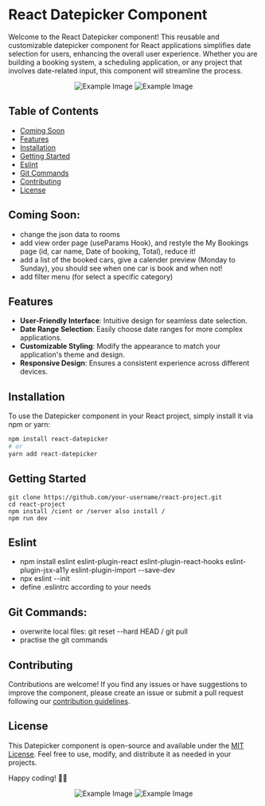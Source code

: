 # React Datepicker Component

Welcome to the React Datepicker component! This reusable and customizable datepicker component for React applications simplifies date selection for users, enhancing the overall user experience. Whether you are building a booking system, a scheduling application, or any project that involves date-related input, this component will streamline the process.

<div align="center">
<img src="images/datepicker-1.png" alt="Example Image">
<img src="images/datepicker-2.png" alt="Example Image">
</div>

## Table of Contents
- [Coming Soon](#coming-soon)
- [Features](#features)
- [Installation](#installation)
- [Getting Started](#getting-started)
- [Eslint](#eslint)
- [Git Commands](#git-commands)
- [Contributing](#contributing)
- [License](#license)

## Coming Soon:
- change the json data to rooms
- add view order page (useParams Hook), and restyle the My Bookings page (id, car name, Date of booking, Total), reduce it!
- add a list of the booked cars, give a calender preview (Monday to Sunday), you should see when one car is book and when not!
- add filter menu (for select a specific category)


## Features

- **User-Friendly Interface**: Intuitive design for seamless date selection.
- **Date Range Selection**: Easily choose date ranges for more complex applications.
- **Customizable Styling**: Modify the appearance to match your application's theme and design.
- **Responsive Design**: Ensures a consistent experience across different devices.

## Installation

To use the Datepicker component in your React project, simply install it via npm or yarn:

```bash
npm install react-datepicker
# or
yarn add react-datepicker
```

## Getting Started

```
git clone https://github.com/your-username/react-project.git
cd react-project
npm install /cient or /server also install /
npm run dev
```

## Eslint 
- npm install eslint eslint-plugin-react eslint-plugin-react-hooks eslint-plugin-jsx-a11y eslint-plugin-import --save-dev
- npx eslint --init
- define .eslintrc according to your needs

## Git Commands:
- overwrite local files: git reset --hard HEAD / git pull
- practise the git commands 

## Contributing

Contributions are welcome! If you find any issues or have suggestions to improve the component, please create an issue or submit a pull request following our [contribution guidelines](CONTRIBUTING.md).

## License

This Datepicker component is open-source and available under the [MIT License](LICENSE). Feel free to use, modify, and distribute it as needed in your projects.

Happy coding! 📅✨

<div align="center">
<img src="images/datepicker-3.png" alt="Example Image">
<img src="images/datepicker-4.png" alt="Example Image">
</div>

